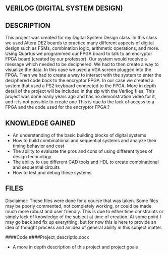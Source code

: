 VERILOG (DIGITAL SYSTEM DESIGN)
-------------------

DESCRIPTION
-------------------
This project was created for my Digital System Design class.  In this class we used Altera DE2 boards to practice many different aspects of digital design such as FSMs, combination logic, arithmetic operations, and more.  Using Quartus we programmed our FPGA board to talk to an encryptor FPGA board (created by our professor).  Our system would receive a message which needed to be deciphered.  We had to then create a way to visualize the data.  In this case we used a VGA screen plugged into the FPGA.  Then we had to create a way to interact with the system to enter the deciphered code back to the encryptor FPGA.  In our case we created a system that used a PS2 keyboard connected to the FPGA.  More in depth detail of the project will be included in the zip with the Verilog files.  This project was done many years ago and has no demonstration video for it, and it is not possible to create one This is due to the lack of access to a FPGA and the code used for the encryptor FPGA.?

KNOWLEDGE GAINED
--------------------
* An understanding of the basic building blocks of digital systems
* How to build combinational and sequential systems and analyze their timing behavior and cost
* The ability to evaluate the pros and cons of using different types of design technology
* The ability to use different CAD tools and HDL to create combinational and sequential circuits
* How to test and debug these systems

FILES
--------------------
Disclaimer:  These files were done for a course that was taken.  Some files may be poorly commented, not completely working, or could be made much more robust and user friendly.  This is due to either time constraints or simply lack of knowledge of the subject at time of creation.  At some point I may go back and fix up everything, but for now this is here to provide an idea of thought process and an idea of general ability in this subject matter.

####Code
####Project_descriptio.docx
 - A more in depth description of this project and project goals